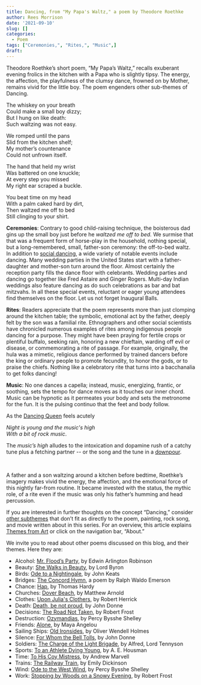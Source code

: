 ```yaml
---
title: Dancing, from "My Papa's Waltz," a poem by Theodore Roethke
author: Rees Morrison
date: '2021-09-10'
slug: []
categories:
  - Poem
tags: ["Ceremonies,", "Rites,", "Music",]
draft:
---
```


Theodore Roethke’s short poem, “My Papa’s Waltz,” recalls exuberant evening frolics in the kitchen with a Papa who is slightly tipsy.  The energy, the affection, the playfulness of the clumsy dance, frowned on by Mother, remains vivid for the little boy.  The poem engenders other sub-themes of Dancing.

<!--more-->

The whiskey on your breath     
Could make a small boy dizzy;     
But I hung on like death:     
Such waltzing was not easy.

We romped until the pans   
Slid from the kitchen shelf;     
My mother’s countenance   
Could not unfrown itself.

The hand that held my wrist   
Was battered on one knuckle;   
At every step you missed  
My right ear scraped a buckle.

You beat time on my head   
With a palm caked hard by dirt,     
Then waltzed me off to bed   
Still clinging to your shirt.

**Ceremonies**:   Contrary to good child-raising technique, the boisterous dad gins up the small boy just before he *waltzed me off to bed.*  We surmise that that was a frequent form of horse-play in the household, nothing special, but a long-remembered, small, father-son ceremony: the off-to-bed waltz.  In addition to [social dancing](https://themesfromart.com/post/2021-09-09-dancing-from-dance-at-bougival-a-painting-by-pierre-august-renoir/dancingbougival/), a wide variety of notable events include dancing.  Many wedding parties in the United States start with a father-daughter and mother-son turn around the floor.  Almost certainly the reception party fills the dance floor with celebrants.  Wedding parties and dancing go together like Fred Astaire and Ginger Rogers.  Multi-day Indian weddings also feature dancing as do such celebrations as bar and bat mitzvahs.  In all these special events, reluctant or eager young attendees find themselves on the floor.  Let us not forget Inaugural Balls.     

**Rites**:  Readers appreciate that the poem represents more than just clomping around the kitchen table; the symbolic, emotional act by the father, deeply felt by the son was a familial rite.  Ethnographers and other social scientists have chronicled numerous examples of rites among indigenous people dancing for a purpose.  They might have been praying for fertile crops or plentiful buffalo, seeking rain, honoring a new chieftain, warding off evil or disease, or commemorating a rite of passage.  For example, originally, the hula was a mimetic, religious dance performed by trained dancers before the king or ordinary people to promote fecundity, to honor the gods, or to praise the chiefs.  Nothing like a celebratory rite that turns into a bacchanalia to get folks dancing!

**Music**:  No one dances a capella; instead, music, energizing, frantic, or soothing, sets the tempo for dance moves as it touches our inner chord.  Music can be hypnotic as it permeates your body and sets the metronome for the fun.  It is the pulsing continuo that the feet and body follow.

As the [Dancing Queen](https://themesfromart.com/post/2021-09-10-dancing-from-dancing-queen-a-song-by-abba/dancingabba/) feels acutely

*Night is young and the music's high*  
*With a bit of rock music*.

The *music’s high* alludes to the intoxication and dopamine rush of a catchy tune plus a fetching partner -- or the song and the tune in a [downpour](https://themesfromart.com/post/2021-09-10-dancing-from-singin-in-the-rain-a-movie-starring-gene-kelley-and-debbie-reynolds/dancingrain/).

&nbsp;

A father and a son waltzing around a kitchen before bedtime, Roethke’s imagery makes vivid the energy, the affection, and the emotional force of this nightly far-from routine.  It became invested with the status, the mythic role, of a rite even if the music was only his father’s humming and head percussion.  

If you are interested in further thoughts on the concept “Dancing,” consider [other subthemes](https://themesfromart.com/post/2021-09-09-dancing-additional-subthemes/dancingaddl/) that don’t fit as directly to the poem, painting, rock song, and movie written about in this series.  For an overview, this article explains [Themes from Art](http://bit.ly/3sRXopI) or click on the navigation bar, “About.”

We invite you to read about other poems discussed on this blog, and their themes.  Here they are: 

* Alcohol: [Mr. Flood’s Party](https://themesfromart.com/post/2021-01-24-alcohol-flood-frost/alcohol/), by Edwin Arlington Robinson
* Beauty: [She Walks in Beauty](https://themesfromart.com/post/2021-04-21-beauty-she-walks-in-beauty-a-poem-by-lord-byron/beautybyron/), by Lord Byron
* Birds: [Ode to a Nightingale](https://themesfromart.com/post/2021-06-14-birds-ode-to-a-nightingale-a-poem-by-john-keats/birdskeats/), by John Keats
* Bridges: [The Concord Hymn](https://themesfromart.com/post/2021-07-26-bridges-the-concord-hymn-a-poem-by-ralph-waldo-emerson/bridgesconcord/), a poem by Ralph Waldo Emerson
* Chance: [Hap](https://themesfromart.com/post/2021-03-14-chancehap/chancehap/), by Thomas Hardy
* Churches: [Dover Beach](https://themesfromart.com/post/2021-05-21-churches-from-dover-beach-a-poem-by-matthew-arnold/churchesarnold/), by Matthew Arnold
* Clothes: [Upon Julia's Clothers](https://themesfromart.com/post/2021-08-30-clothes-from-upon-julia-s-clothes-a-poem-by-robert-herrick/clothesjulia/), by Robert Herrick
* Death: [Death, be not proud](https://themesfromart.com/post/2021-05-03-death-from-death-be-not-proud-a-poem-by-john-donne/deathdonne/), by John Donne
* Decisions: [The Road Not Taken](https://themesfromart.com/post/2021-02-08-decisions-from-the-road-not-taken-a-poem-by-robert-frost/decisionsroadfrost/), by Robert Frost
* Destruction: [Ozymandias](https://themesfromart.com/post/2021-02-18-destruction-ozymandias-a-poem-by-percy-bysshe-shelley/destructoz/), by Percy Bysshe Shelley
* Friends: [Alone](https://themesfromart.com/post/2021-06-20-friends-alone-a-poem-by-maya-angelou/friendsalone/), by Maya Angelou
* Sailing Ships: [Old Ironsides](https://themesfromart.com/post/2021-06-26-sailing-ships-from-old-ironsides-a-poem-by-oliver-wendell-holmes/sailingshipsironsides/), by Oliver Wendell Holmes
* Silence: [For Whom the Bell Tolls](https://themesfromart.com/post/2021-04-08-silencedonne/silencedonne/), by John Donne
* Soldiers: [The Charge of the Light Brigade](https://themesfromart.com/post/2021-08-02-soldiers-from-the-charge-of-the-light-brigade-by-alfred-lord-tennyson/soldierscharge/), by Alfred, Lord Tennyson
* Sports: [To an Athlete Dying Young](https://themesfromart.com/post/2021-07-12-sports-from-to-an-athlete-dying-young-by-a-e-housman/sportsathlete/), by A. E. Housman
* Time: [To His Coy Mistress](https://themesfromart.com/post/2021-03-08-time-to-his-coy-mistress-by-andrew-marvell/timecoy/), by Andrew Marvell
* Trains: [The Railway Train](https://themesfromart.com/post/2021-05-10-trains-from-the-railway-train-a-poem-by-emily-dickineson/trainsdickinson/), by Emily Dickinson 
* Wind: [Ode to the West Wind](https://themesfromart.com/post/2021-08-12-wind-from-ode-to-the-west-wind-by-percy-bysshe-shelley/windode/), by Percy Bysshe Shelley
* Work: [Stopping by Woods on a Snowy Evening](https://themesfromart.com/post/2021-02-26-worksnowy/worksnowy/), by Robert Frost
